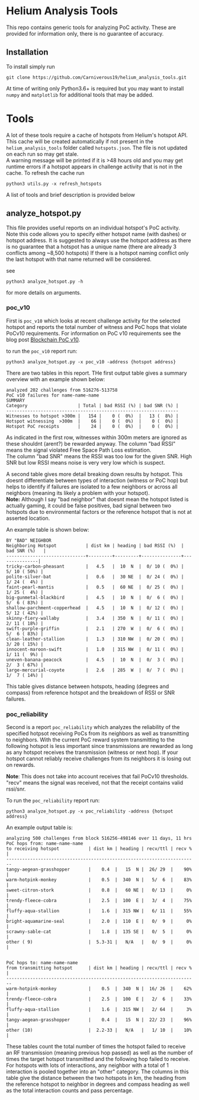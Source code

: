 # Helium Analysis Tools
This repo contains generic tools for analyzing PoC activity.
These are provided for information only, there is no guarantee of accuracy.

## Installation
To install simply run

    git clone https://github.com/Carniverous19/helium_analysis_tools.git
    
At time of writing only Python3.6+ is required but you may want to install `numpy` and `matplotlib` for additional tools that may be added.

# Tools
A lot of these tools require a cache of hotspots from Helium's hotspot API.  
This cache will be created automatically if not present in the `helium_analysis_tools` folder called `hotspots.json`.
The file is not updated on each run so may get stale.  
A warning message will be printed if it is >48 hours old and you may get runtime errors if a hotspot appears in challenge activity that is not in the cache.
To refresh the cache run

    python3 utils.py -x refresh_hotspots

A list of tools and brief description is provided below

## analyze_hotspot.py
This file provides useful reports on an individual hotspot's PoC activity.  Note this code allows you to specify either hotspot name (with dashes) or hotspot address.
It is suggested to always use the hotspot address as there is no guarantee that a hotspot has a unique name (there are already 3 conflicts among ~8,500 hotspots)
If there is a hotspot naming conflict only the last hotspot with that name returned will be considered.

see

    python3 analyze_hotspot.py -h
    
for more details on arguments.

### poc_v10

First is `poc_v10` which looks at recent challenge activity for the selected hotspot and reports the total number of witness and PoC hops that violate PoCv10 requirements.
For information on PoC v10 requirements see the blog post [Blockchain PoC v10](https://engineering.helium.com/2020/09/21/blockchain-poc-v10.html).

to run the `poc_v10` report run:

    python3 analyze_hotspot.py -x poc_v10 -address {hotspot address}

There are two tables in this report.  THe first output table gives a summary overview with an example shown below:

    analyzed 202 challenges from 516276-513758
    PoC v10 failures for name-name-name
    SUMMARY
    Category                   | Total | bad RSSI (%) | bad SNR (%) |
    -----------------------------------------------------------------
    Witnesses to hotspot >300m |   154 |    0 (  0%)  |   13 (  8%) |
    Hotspot witnessing  >300m  |    66 |    0 (  0%)  |    0 (  0%) |
    Hotspot PoC receipts       |    24 |    0 (  0%)  |    0 (  0%) |
    
As indicated in the first row, witnesses within 300m meters are ignored as these shouldnt (arent?) be rewarded anyway.
The column "bad RSSI" means the signal violated Free Space Path Loss estimation.  
The column "bad SNR" means the RSSI was too low for the given SNR.  High SNR but low RSSI means noise is very very low which is suspect.

A second table gives more detail breaking down results by hotspot.
This doesnt differentiate between types of interaction (witness or PoC hop) but helps to identify if failures are isolated to a few neighbors or across all neighbors (meaning its likely a problem with your hotspot).  
**Note:** Although I say "bad neighbor" that doesnt mean the hotspot listed is actually gaming, it could be false positives, bad signal between two hotspots due to environmental factors or the reference hotspot that is not at asserted location.

An example table is shown below:
    
    BY "BAD" NEIGHBOR
    Neighboring Hotspot           | dist km | heading | bad RSSI (%)  | bad SNR (%)   |
    ------------------------------+---------+---------+---------------+---------------|
    tricky-carbon-pheasant        |   4.5   |  10  N  |  0/ 10 (  0%) |  5/ 10 ( 50%) |
    polite-silver-bat             |   0.6   |  30 NE  |  0/ 24 (  0%) |  1/ 24 (  4%) |
    faint-pearl-mantis            |   0.5   |  60 NE  |  0/ 25 (  0%) |  1/ 25 (  4%) |
    big-gunmetal-blackbird        |   4.5   |  10  N  |  0/  6 (  0%) |  5/  6 ( 83%) |
    shallow-parchment-copperhead  |   4.5   |  10  N  |  0/ 12 (  0%) |  5/ 12 ( 42%) |
    skinny-fiery-wallaby          |   3.4   | 350  N  |  0/ 11 (  0%) |  2/ 11 ( 18%) |
    swift-purple-griffin          |   2.1   | 270  W  |  0/  6 (  0%) |  5/  6 ( 83%) |
    clean-leather-stallion        |   1.3   | 310 NW  |  0/ 20 (  0%) |  3/ 20 ( 15%) |
    innocent-maroon-swift         |   1.0   | 315 NW  |  0/ 11 (  0%) |  1/ 11 (  9%) |
    uneven-banana-peacock         |   4.5   |  10  N  |  0/  3 (  0%) |  2/  3 ( 67%) |
    large-mercurial-coyote        |   2.6   | 285  W  |  0/  7 (  0%) |  1/  7 ( 14%) |

 This table gives distance between hotspots, heading (degrees and compass) from reference hotspot and the breakdown of RSSI or SNR failures.


### poc_reliability
Second is a report `poc_reliability` which analyzes the reliability of the specified hotpsot receiving PoCs from its neighbors as well as transmitting to neighbors.
With the current PoC reward system transmitting to the following hotspot is less important since transmissions are rewarded as long as any hotspot receives the transmission (witness or next hop).
If your hotspot cannot reliably receive challenges from its neighbors it is losing out on rewards.  

**Note**: This does not take into account receives that fail PoCv10 thresholds.  "recv" means the signal was received, not that the receipt contains valid rssi/snr.

To run the `poc_reliability` report run:

    python3 analyze_hotspot.py -x poc_reliability -address {hotspot address}
    
    
An example output table is:

    analyzing 500 challenges from block 516256-498146 over 11 days, 11 hrs
    PoC hops from: name-name-name
    to receiving hotspot           | dist km | heading | recv/ttl | recv % |
    ------------------------------------------------------------------------
    tangy-aegean-grasshopper       |    0.4  |   15  N |  26/ 29  |    90% |
    warm-hotpink-monkey            |    0.5  |  340  N |   5/  6  |    83% |
    sweet-citron-stork             |    0.8  |   60 NE |   0/ 13  |     0% |
    trendy-fleece-cobra            |    2.5  |  100  E |   3/  4  |    75% |
    fluffy-aqua-stallion           |    1.6  |  315 NW |   6/ 11  |    55% |
    bright-aquamarine-seal         |    2.0  |  110  E |   0/  9  |     0% |
    scrawny-sable-cat              |    1.8  |  135 SE |   0/  5  |     0% |
    other ( 9)                     |  5.3-31 |   N/A   |   0/  9  |     0% | 
    
    
    PoC hops to: name-name-name
    from transmitting hotspot      | dist km | heading | recv/ttl | recv % |
    ------------------------------------------------------------------------
    warm-hotpink-monkey            |    0.5  |  340  N |  16/ 26  |    62% |
    trendy-fleece-cobra            |    2.5  |  100  E |   2/  6  |    33% |
    fluffy-aqua-stallion           |    1.6  |  315 NW |   2/ 64  |     3% |
    tangy-aegean-grasshopper       |    0.4  |   15  N |  22/ 23  |    96% |
    other (10)                     |  2.2-33 |   N/A   |   1/ 10  |    10% | 
    
 
These tables count the total number of times the hotspot failed to receive an RF transmission (meaning previous hop passed) as well as the number of times the target hotspot transmitted and the following hop failed to receive.
For hotspots with lots of interactions, any neighbor with a total of 1 interaction is pooled together into an "other" category.
The columns in this table give the distance between the two hotspots in km, the heading from the reference hotspot to neighbor in degrees and compass heading as well as the total interaction counts and pass percentage.
